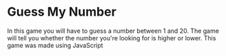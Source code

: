 # Guess My Number
In this game you will have to guess a number between 1 and 20. 
The game will tell you whether the number you're looking for is higher or lower. 
This game was made using JavaScript
